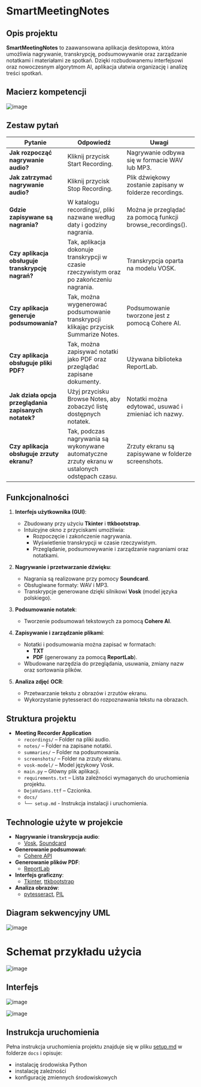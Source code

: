 # SmartMeetingNotes

## Opis projektu
**SmartMeetingNotes** to zaawansowana aplikacja desktopowa, która umożliwia nagrywanie, transkrypcję, podsumowywanie oraz zarządzanie notatkami i materiałami ze spotkań. Dzięki rozbudowanemu interfejsowi oraz nowoczesnym algorytmom AI, aplikacja ułatwia organizację i analizę treści spotkań.

## Macierz kompetencji
![image](https://github.com/user-attachments/assets/28b59ebb-3ff6-4020-9d7c-136a9c2daa6c)

## Zestaw pytań

| Pytanie                                                                   | Odpowiedź                                                                                                     | Uwagi                                                                                                    |
| ------------------------------------------------------------------------- | -------------------------------------------------------------------------------------------------------------- | -------------------------------------------------------------------------------------------------------- |
| **Jak rozpocząć nagrywanie audio?**                               | Kliknij przycisk Start Recording.                                                                     | Nagrywanie odbywa się w formacie WAV lub MP3.                  |
| **Jak zatrzymać nagrywanie audio?**                                | Kliknij przycisk Stop Recording.                                                       | Plik dźwiękowy zostanie zapisany w folderze recordings.                   |
| **Gdzie zapisywane są nagrania?**                 | W katalogu recordings/, pliki nazwane według daty i godziny nagrania. | Można je przeglądać za pomocą funkcji browse_recordings().                                        |
| **Czy aplikacja obsługuje transkrypcję nagrań?**                   | Tak, aplikacja dokonuje transkrypcji w czasie rzeczywistym oraz po zakończeniu nagrania.                                  | Transkrypcja oparta na modelu VOSK.                                |
| **Czy aplikacja generuje podsumowania?**                | Tak, można wygenerować podsumowanie transkrypcji klikając przycisk Summarize Notes.                                      | Podsumowanie tworzone jest z pomocą Cohere AI.                                 |
| **Czy aplikacja obsługuje pliki PDF?**                     | Tak, można zapisywać notatki jako PDF oraz przeglądać zapisane dokumenty.                                                   | Używana biblioteka ReportLab.                                    |
| **Jak działa opcja przeglądania zapisanych notatek?**    | Użyj przycisku Browse Notes, aby zobaczyć listę dostępnych notatek.         | Notatki można edytować, usuwać i zmieniać ich nazwy.                                                |
| **Czy aplikacja obsługuje zrzuty ekranu?**                               | Tak, podczas nagrywania są wykonywane automatyczne zrzuty ekranu w ustalonych odstępach czasu.    | Zrzuty ekranu są zapisywane w folderze screenshots.              |

## Funkcjonalności
1. **Interfejs użytkownika (GUI)**:
   - Zbudowany przy użyciu **Tkinter** i **ttkbootstrap**.
   - Intuicyjne okno z przyciskami umożliwia:
     - Rozpoczęcie i zakończenie nagrywania.
     - Wyświetlenie transkrypcji w czasie rzeczywistym.
     - Przeglądanie, podsumowywanie i zarządzanie nagraniami oraz notatkami.

2. **Nagrywanie i przetwarzanie dźwięku**:
   - Nagrania są realizowane przy pomocy **Soundcard**.
   - Obsługiwane formaty: WAV i MP3.
   - Transkrypcje generowane dzięki silnikowi **Vosk** (model języka polskiego).

3. **Podsumowanie notatek**:
   - Tworzenie podsumowań tekstowych za pomocą **Cohere AI**.
     
4. **Zapisywanie i zarządzanie plikami**:
   - Notatki i podsumowania można zapisać w formatach:
     - **TXT**
     - **PDF** (generowany za pomocą **ReportLab**).
   - Wbudowane narzędzia do przeglądania, usuwania, zmiany nazw oraz sortowania plików.

5. **Analiza zdjęć OCR**:
   - Przetwarzanie tekstu z obrazów i zrzutów ekranu.
   - Wykorzystanie pytesseract do rozpoznawania tekstu na obrazach.


## Struktura projektu
- **Meeting Recorder Application**
  - `recordings/` – Folder na pliki audio.
  - `notes/` – Folder na zapisane notatki.
  - `summaries/` – Folder na podsumowania.
  - `screenshots/` – Folder na zrzuty ekranu.
  - `vosk-model/` – Model językowy Vosk.
  - `main.py` – Główny plik aplikacji.
  - `requirements.txt` – Lista zależności wymaganych do uruchomienia projektu.
  - `DejaVuSans.ttf` – Czcionka.
  - `docs/`
  - `└── setup.md` - Instrukcja instalacji i uruchomienia.

## Technologie użyte w projekcie

- **Nagrywanie i transkrypcja audio**:
  - [Vosk](https://alphacephei.com/vosk), [Soundcard](https://pypi.org/project/soundcard/)
- **Generowanie podsumowań**:
  - [Cohere API](https://cohere.com/)
- **Generowanie plików PDF**:
  - [ReportLab](https://www.reportlab.com/)
- **Interfejs graficzny**:
  - [Tkinter](https://docs.python.org/3/library/tkinter.html), [ttkbootstrap](https://ttkbootstrap.readthedocs.io/)
- **Analiza obrazów**:
  - [pytesseract](https://pypi.org/project/pytesseract/), [PIL](https://pypi.org/project/pillow/)

## Diagram sekwencyjny UML

![image](https://github.com/user-attachments/assets/4c864086-d825-4d35-aef2-58042945ed4e)

# Schemat przykładu użycia

![image](https://github.com/user-attachments/assets/f7977564-b620-4db9-a8fc-35f503b5bef5)


## Interfejs
![image](https://github.com/user-attachments/assets/5d8ead95-ddc0-48d7-9be4-efe559d1ea01)

![image](https://github.com/user-attachments/assets/fcc522fc-86f2-47b4-9039-66bd4cf084bb)



## Instrukcja uruchomienia

Pełna instrukcja uruchomienia projektu znajduje się w pliku [setup.md](https://github.com/freshuno/SmartMeetingNotes/blob/main/docs/setup.md) w folderze `docs` i opisuje:
   - instalację środowiska Python
   - instalację zależności
   - konfigurację zmiennych środowiskowych

